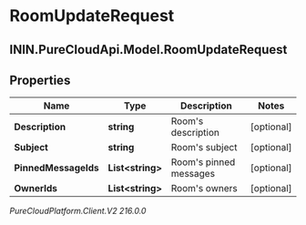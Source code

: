 # RoomUpdateRequest

## ININ.PureCloudApi.Model.RoomUpdateRequest

## Properties

|Name | Type | Description | Notes|
|------------ | ------------- | ------------- | -------------|
| **Description** | **string** | Room&#39;s description | [optional] |
| **Subject** | **string** | Room&#39;s subject | [optional] |
| **PinnedMessageIds** | **List&lt;string&gt;** | Room&#39;s pinned messages | [optional] |
| **OwnerIds** | **List&lt;string&gt;** | Room&#39;s owners | [optional] |



_PureCloudPlatform.Client.V2 216.0.0_

